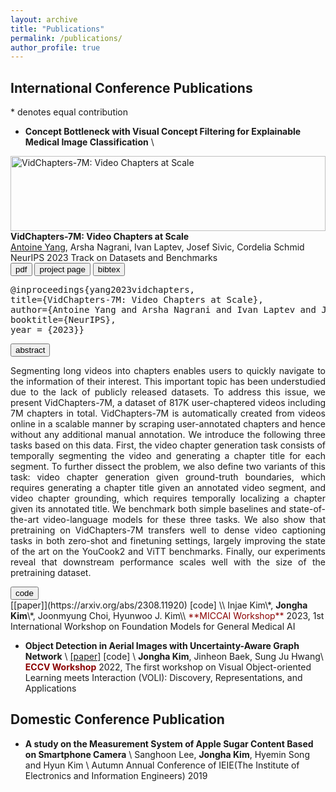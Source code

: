 ```yaml
---
layout: archive
title: "Publications"
permalink: /publications/
author_profile: true
---
```


## International Conference Publications
\* denotes equal contribution 
- **Concept Bottleneck with Visual Concept Filtering for Explainable Medical Image Classification** \\
<div class="row">
	<div class="col-xs-10 col-sm-4 col-md-4" style="height:120px">
		<a class="thumbnail">
		<img src="../images/profile.png" height="100%" alt="VidChapters-7M: Video Chapters at Scale">
                </a>
	</div>
      <div class="col-xs-12 col-sm-8 col-md-8">
          <strong>VidChapters-7M: Video Chapters at Scale</strong> <br>
	<u>Antoine Yang</u>, Arsha Nagrani, Ivan Laptev, Josef Sivic, Cordelia Schmid<br>
          NeurIPS 2023 Track on Datasets and Benchmarks <br>
          <a href="https://arxiv.org/pdf/2309.13952.pdf"><button type="button" class="btn btn-primary btn-xs">pdf</button></a>
	<a href="vidchapters.html"><button type="button" class="btn btn-primary btn-xs">project page</button></a>
          <button type="button" class="btn btn-primary btn-xs" data-toggle="collapse" data-target="#bibtex9">bibtex</button>
	<div id="bibtex9" class="collapse">
	  <pre><tt>@inproceedings{yang2023vidchapters,
title={VidChapters-7M: Video Chapters at Scale},
author={Antoine Yang and Arsha Nagrani and Ivan Laptev and Josef Sivic and Cordelia Schmid},
booktitle={NeurIPS},
year = {2023}}</tt></pre>
	</div>
	<button type="button" class="btn btn-primary btn-xs" data-toggle="collapse" data-target="#abstract9">abstract</button>
	<div id="abstract9" class="collapse">
        <p style="text-align: justify;">
	        Segmenting long videos into chapters enables users to quickly navigate to the information of their interest.
            This important topic has been understudied due to the lack of publicly released datasets.
            To address this issue, we present VidChapters-7M, a dataset of 817K user-chaptered videos including 7M chapters in total.
            VidChapters-7M is automatically created from videos online in a scalable manner by scraping user-annotated chapters and hence without any additional manual annotation.
            We introduce the following three tasks based on this data.
            First, the video chapter generation task consists of temporally segmenting the video and generating a chapter title for each segment.
            To further dissect the problem, we also define two variants of this task: video chapter generation given ground-truth boundaries, which requires generating a chapter title given an annotated video segment, and video chapter grounding, which requires temporally localizing a chapter given its annotated title.
            We benchmark both simple baselines and state-of-the-art video-language models for these three tasks.
            We also show that pretraining on VidChapters-7M transfers well to dense video captioning tasks in both zero-shot and finetuning settings, largely improving the state of the art on the YouCook2 and ViTT benchmarks.
            Finally, our experiments reveal that downstream performance scales well with the size of the pretraining dataset.
            </p>
        </div>
          <a href="https://github.com/antoyang/VidChapters"><button type="button" class="btn btn-primary btn-xs">code</button></a>
          <span></span>
      </div>
    </div>
[[paper]](https://arxiv.org/abs/2308.11920) [code] \\
Injae Kim\*, <b>Jongha Kim</b>\*, Joonmyung Choi, Hyunwoo J. Kim\\
<span style="color:darkred">**MICCAI Workshop**</span> 2023, 1st International Workshop on Foundation Models for General Medical AI

- **Object Detection in Aerial Images with Uncertainty-Aware Graph Network** \\
[[paper]](https://arxiv.org/abs/2208.10781) [code] \\
<b>Jongha Kim</b>, Jinheon Baek, Sung Ju Hwang\\
<span style="color:darkred">**ECCV Workshop**</span> 2022, The first workshop on Visual Object-oriented Learning meets Interaction (VOLI): Discovery, Representations, and Applications

## Domestic Conference Publication
- **A study on the Measurement System of Apple Sugar Content Based on Smartphone Camera** \\
Sanghoon Lee, <b>Jongha Kim</b>, Hyemin Song and Hyun Kim \\
Autumn Annual Conference of IEIE(The Institute of Electronics and Information Engineers) 2019
